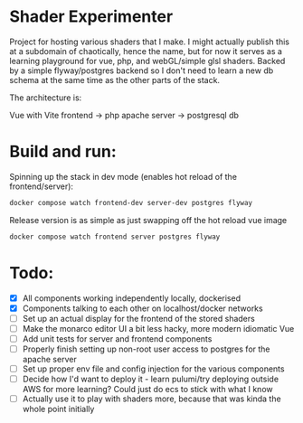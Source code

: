 # Shader Experimenter

Project for hosting various shaders that I make. I might actually publish this at a subdomain of chaotically, hence the name, but for now it serves as a learning playground for vue, php, and webGL/simple glsl shaders. Backed by a simple flyway/postgres backend so I don't need to learn a new db schema at the same time as the other parts of the stack.

The architecture is:

Vue with Vite frontend -> php apache server -> postgresql db

# Build and run:
Spinning up the stack in dev mode (enables hot reload of the frontend/server):
```sh
docker compose watch frontend-dev server-dev postgres flyway
```

Release version is as simple as just swapping off the hot reload vue image
```sh
docker compose watch frontend server postgres flyway
```

# Todo:
- [x] All components working independently locally, dockerised
- [x] Components talking to each other on localhost/docker networks
- [ ] Set up an actual display for the frontend of the stored shaders
- [ ] Make the monarco editor UI a bit less hacky, more modern idiomatic Vue
- [ ] Add unit tests for server and frontend components
- [ ] Properly finish setting up non-root user access to postgres for the apache server
- [ ] Set up proper env file and config injection for the various components
- [ ] Decide how I'd want to deploy it - learn pulumi/try deploying outside AWS for more learning? Could just do ecs to stick with what I know
- [ ] Actually use it to play with shaders more, because that was kinda the whole point initially
